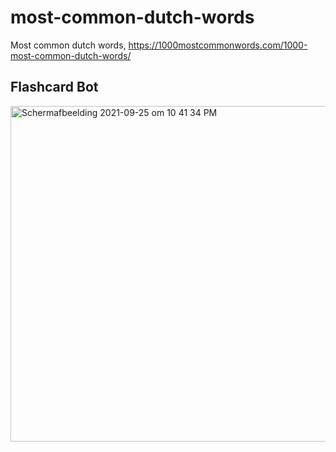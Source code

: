 # most-common-dutch-words
Most common dutch words, https://1000mostcommonwords.com/1000-most-common-dutch-words/

## Flashcard Bot
<img width="537" alt="Schermafbeelding 2021-09-25 om 10 41 34 PM" src="https://user-images.githubusercontent.com/5364500/134785503-c00d5c3e-11a0-4ef1-81a9-9f5e5b5e2030.png">

